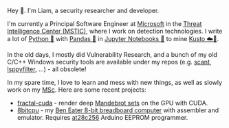 Hey :wave:. I'm Liam, a security researcher and developer.

I'm currently a Principal Software Engineer at [Microsoft](https://microsoft.com/) in the
[Threat Intelligence Center (MSTIC)](https://www.microsoft.com/security/blog/microsoft-security-intelligence/), where I work on detection technologies. I write a lot of [Python :snake:](https://python.org/[) with [Pandas :panda_face:](https://pandas.pydata.org/) in
[Jupyter Notebooks :rocket:](https://jupyter.org/) to mine [Kusto :cloud::ocean:](https://docs.microsoft.com/en-us/azure/data-explorer/kusto/query/).

In the old days, I mostly did Vulnerability Research, and a bunch of my old C/C++ Windows security tools are available under my repos (e.g. [scant](https://github.com/liamkirton/scant), [lsppyfilter](https://github.com/liamkirton/lsppyfilter), ...) - all obsolete!

In my spare time, I love to learn and mess with new things, as well as slowly work on my [MSc](https://www.open.ac.uk/postgraduate/qualifications/f04). Here are
some recent projects:

* [fractal-cuda](https://github.com/liamkirton/fractal-cuda) - render deep [Mandebrot sets](https://en.wikipedia.org/wiki/Mandelbrot_set) on the GPU with CUDA.
* [8bitcpu](https://github.com/liamkirton/8bitcpu) - my [Ben Eater 8-bit breadboard computer](https://eater.net/8bit/) with assembler and emulator. Requires
[at28c256](https://github.com/liamkirton/at28c256) Arduino EEPROM programmer.